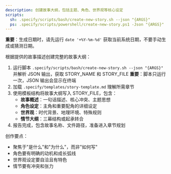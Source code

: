 ```yaml
---
description: 创建故事大纲，包括主题、角色、世界观等核心设定
scripts:
  sh: .specify/scripts/bash/create-new-story.sh --json "{ARGS}"
  ps: .specify/scripts/powershell/create-new-story.ps1 -Json "{ARGS}"
---
```


**重要**：生成日期时，请先运行 `date '+%Y-%m-%d'` 获取当前系统日期，不要手动生成或猜测日期。

根据提供的故事描述创建完整的故事大纲：

1. 运行脚本 `.specify/scripts/bash/create-new-story.sh --json "{ARGS}"` 并解析 JSON 输出，获取 STORY_NAME 和 STORY_FILE
   **重要**：脚本只运行一次，JSON 输出会显示在终端
2. 加载 `.specify/templates/story-template.md` 理解所需章节
3. 使用模板结构将故事大纲写入 STORY_FILE，包含：
   - **故事概述**：一句话描述、核心冲突、主题思想
   - **角色设定**：主角和重要配角的详细设定
   - **世界观**：时代背景、地理环境、特殊规则
   - **情节大纲**：三幕结构或起承转合
4. 报告完成，包含故事名称、文件路径，准备进入章节规划

创作要点：
- 聚焦于"是什么"和"为什么"，而非"如何写"
- 角色要有明确的动机和成长弧线
- 世界观设定要自洽且有特色
- 情节要有冲突和张力